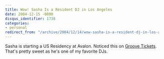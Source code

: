 ```yaml
---
title: Wow! Sasha Is a Resident DJ in Los Angeles
date: 2004-12-15 -0800
disqus_identifier: 1738
categories:
- personal
redirect_from: "/archive/2004/12/14/wow-sasha-is-a-resident-dj-in-los-angeles.aspx/"
---
```


Sasha is starting a US Residency at Avalon. Noticed this on [Groove
Tickets](http://www.groovetickets.com/OrderSystem/Groove/eventviewqb.asp?Affilid=93&EventsID=13529&PGName=Avalon+Hollywood).
That's pretty sweet as he's one of my favorite DJs.

